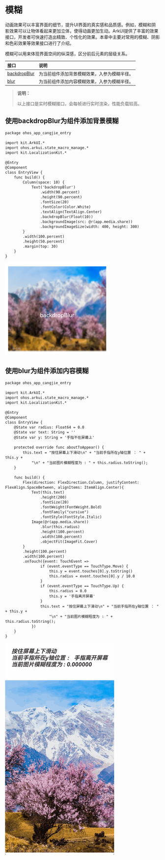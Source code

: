# 模糊

动画效果可以丰富界面的细节，提升UI界面的真实感和品质感。例如，模糊和阴影效果可以让物体看起来更加立体，使得动画更加生动。ArkUI提供了丰富的效果接口，开发者可快速打造出精致、个性化的效果。本章中主要对常用的模糊、阴影和色彩效果等效果接口进行了介绍。

模糊可以用来体现界面空间的纵深感，区分前后元素的层级关系。

| 接口                                                         | 说明                                         |
| :------------------------------------------------------------ | :-------------------------------------------- |
| [backdropBlur](../../../API_Reference/source_zh_cn/arkui-cj/cj-universal-attribute-background.md#func-backdropblurfloat64) | 为当前组件添加背景模糊效果，入参为模糊半径。 |
| [blur](../../../API_Reference/source_zh_cn/arkui-cj/cj-universal-attribute-imageeffect.md#func-blurfloat64) | 为当前组件添加内容模糊效果，入参为模糊半径。 |

> **说明：**
>
> 以上接口是实时模糊接口，会每帧进行实时渲染，性能负载较高。

## 使用backdropBlur为组件添加背景模糊

 <!-- run -->

```cangjie
package ohos_app_cangjie_entry

import kit.ArkUI.*
import ohos.arkui.state_macro_manage.*
import kit.LocalizationKit.*

@Entry
@Component
class EntryView {
    func build() {
        Column(space: 10) {
            Text('backdropBlur')
                .width(90.percent)
                .height(90.percent)
                .fontSize(20)
                .fontColor(Color.White)
                .textAlign(TextAlign.Center)
                .backdropBlur(Float(10))
                .backgroundImage(src: @r(app.media.share))
                .backgroundImageSize(width: 400, height: 300)
        }
        .width(100.percent)
        .height(50.percent)
        .margin(top: 30)
    }
}
```

![blur](./figures/blur.PNG)

## 使用blur为组件添加内容模糊

 <!-- run -->

```cangjie
package ohos_app_cangjie_entry

import kit.ArkUI.*
import ohos.arkui.state_macro_manage.*
import kit.LocalizationKit.*

@Entry
@Component
class EntryView {
    @State var radius: Float64 = 0.0
    @State var text: String = ''
    @State var y: String = '手指不在屏幕上'

    protected override func aboutToAppear() {
        this.text = "按住屏幕上下滑动\n" + "当前手指所在y轴位置 ： " + this.y +
            "\n" + "当前图片模糊程度为 : " + this.radius.toString();
    }

    func build() {
        Flex(direction: FlexDirection.Column, justifyContent: FlexAlign.SpaceBetween, alignItems: ItemAlign.Center){
            Text(this.text)
                .height(200)
                .fontSize(20)
                .fontWeight(FontWeight.Bold)
                .fontFamily("cursive")
                .fontStyle(FontStyle.Italic)
            Image(@r(app.media.share))
                .blur(this.radius)
                .height(100.percent)
                .width(100.percent)
                .objectFit(ImageFit.Cover)
        }
        .height(100.percent)
        .width(100.percent)
        .onTouch({event: TouchEvent =>
                if (event.eventType == TouchType.Move) {
                    this.y = event.touches[0].y.toString()
                    this.radius = event.touches[0].y / 10.0
                }
                if (event.eventType == TouchType.Up) {
                    this.radius = 0.0
                    this.y = '手指离开屏幕'
                }
                this.text = "按住屏幕上下滑动\n" + "当前手指所在y轴位置 ： " + this.y +
                    "\n" + "当前图片模糊程度为 : " + this.radius.toString();
            })
    }
}
```

![blur2](./figures/blur2.gif)
